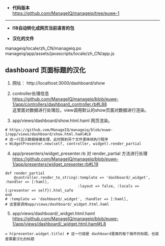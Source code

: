 * **代码版本**   
https://github.com/ManageIQ/manageiq/tree/euwe-1       
-----    

* **I18自动转化成网页当前语言的包**


* **汉化的文件**     

manageiq/locale/zh_CN/manageiq.po       
manageiq/app/assets/javascripts/locale/zh_CN/app.js      


## dashboard 页面标题的汉化      

1. 网址： 
http://localhost:3000/dashboard/show     

2. controller处理信息     
https://github.com/ManageIQ/manageiq/blob/euwe-1/app/controllers/dashboard_controller.rb#L88      
这里面对数据进行处理后，view调用默认的show页面对数据进行渲染。      

3. app/views/dashboard/show.html.haml 网页渲染。     

```
# https://github.com/ManageIQ/manageiq/blob/euwe-1/app/views/dashboard/show.html.haml#L8 
# 这一行显示数据接着处理，此时跳到另个文件里继续执行程序
= WidgetPresenter.new(self, controller, widget).render_partial   
```    

4. app/presenters/widget_presenter.rb 对 render_partial 方法进行处理    
https://github.com/ManageIQ/manageiq/blob/euwe-1/app/presenters/widget_presenter.rb#L19      

```
def render_partial
    @controller.render_to_string(:template => 'dashboard/_widget', :handler => [:haml], 
                                 :layout => false, :locals => {:presenter => self}).html_safe
end
# :template => 'dashboard/_widget', :handler => [:haml], 
# 这里是调用app/views/dashboard/_widget.html.haml 
```        

5. app/views/dashboard/_widget.html.haml       
https://github.com/ManageIQ/manageiq/blob/euwe-1/app/views/dashboard/_widget.html.haml#L8   

```
= h(presenter.widget.title) # 这一行就是 dashboard里面的每个插件的标题，也就是需要汉化的标题
```